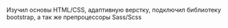 Изучил основы HTML/CSS, адаптивную верстку, подключил библиотеку bootstrap, а так же препроцессоры Sass/Scss
